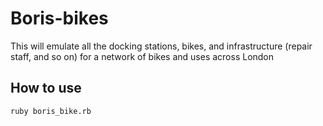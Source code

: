 # Boris-bikes

This will emulate all the docking stations, bikes, and infrastructure (repair staff, and so on) for a network of bikes and uses across London

## How to use

```ruby boris_bike.rb```
